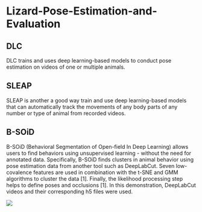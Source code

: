 # Lizard-Pose-Estimation-and-Evaluation

## DLC 

DLC trains and uses deep learning-based models to conduct pose estimation on videos of one or multiple animals.

## SLEAP 

SLEAP is another a good way train and use deep learning-based models that can automatically track the movements of any body parts of any number or type of animal from recorded videos.  

## B-SOiD 

B-SOiD (Behavioral Segmentation of Open-field In Deep Learning) allows users to find behaviors using unsupervised learning - without the need for annotated data. Specifically, B-SOiD finds clusters in animal behavior using pose estimation data from another tool such as DeepLabCut. Seven low-covalence features are used in combination with the t-SNE and GMM algorithms to cluster the data [1]. Finally, the likelihood processing step helps to define poses and occlusions [1]. In this demonstration, DeepLabCut videos and their corresponding h5 files were used. 

![](https://github.com/Human-Augment-Analytics/Lizard-Pose-Estimation-and-Evaluation/blob/main/Behavioral%20Analysis/B-SOiD/Sample%20Gifs/example-side-by-side-shortened.gif)
